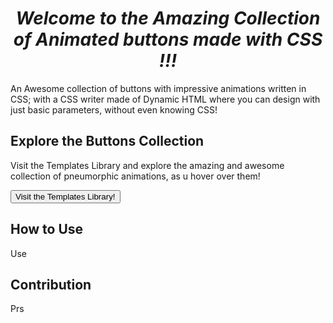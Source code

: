 

 <h1 align="center">
    <em> Welcome to the Amazing Collection of Animated buttons made with CSS !!!</em>
</h1>
 
 
 
An Awesome collection of buttons with impressive animations written in CSS; with a CSS writer made of Dynamic HTML where you can design with just basic parameters, without even knowing CSS!
 


## Explore the Buttons Collection
 
 Visit the Templates Library and explore the amazing and awesome collection of pneumorphic animations, as u hover over them!

 <a href="https://sparkscratch-p.github.io/CSS-Animation-Buttons/library/"><button class="custom-btn btn-12">Visit the Templates Library!</button></a>
 
## How to Use 
 
Use
 
## Contribution
 
Prs
